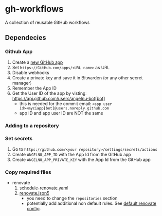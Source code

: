 # gh-workflows
A collection of reusable GitHub workflows

## Dependecies

### Github App

1. Create a [new GitHub app](https://github.com/settings/apps/new)
  1. Set `https://GitHub.com/apps/<URL name>` as URL
  2. Disable webhooks
2. Create a private key and save it in Bitwarden (or any other secret manager)
3. Remember the App ID
4. Get the User ID of the app by visting: https://api.github.com/users/angelnu-bot[bot]
   - this is needed for the commit email: `<app user id>+myciapp[bot]@users.noreply.github.com`
   - app ID and app user ID are NOT the same

### Adding to a repository
### Set secrets

1. Go to `https://github.com/<your repository>/settings/secrets/actions`
2. Create `ANGELNU_APP_ID` with the App Id from the GitHub app
3. Create `ANGELNU_APP_PRIVATE_KEY` with the App Id from the GitHub app

### Copy required files

- renovate
  1. [schedule-renovate.yaml](.github/workflows/schedule-renovate.yaml)
  2. [renovate.json5](.github/renovate.json5)
     - you need to change the `repositories` section
     - potentially add additional non default rules. See [default renovate config](https://github.com/angelnu/renovate-config).

